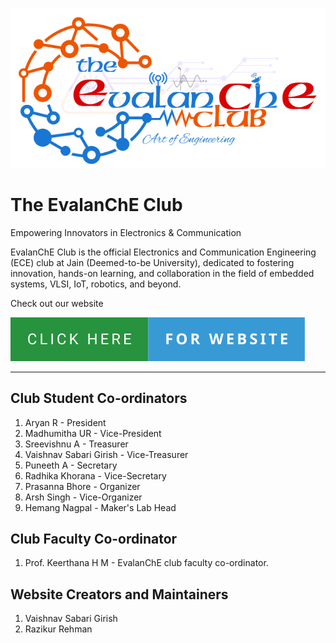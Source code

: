 ![logo](logo.png)

# The EvalanChE Club 

Empowering Innovators in Electronics & Communication

EvalanChE Club is the official Electronics and Communication Engineering (ECE) club at Jain (Deemed-to-be University), dedicated to fostering innovation, hands-on learning, and collaboration in the field of embedded systems, VLSI, IoT, robotics, and beyond.

Check out our website 

[![website](badge.svg)](https://evalanche-club.github.io/)

---  

## Club Student Co-ordinators

1. Aryan R - President
2. Madhumitha UR - Vice-President 
3. Sreevishnu A - Treasurer 
4. Vaishnav Sabari Girish - Vice-Treasurer
5. Puneeth A - Secretary
6. Radhika Khorana - Vice-Secretary
7. Prasanna Bhore - Organizer
8. Arsh Singh - Vice-Organizer 
9. Hemang Nagpal - Maker's Lab Head 

## Club Faculty Co-ordinator 

1. Prof. Keerthana H M - EvalanChE club faculty co-ordinator. 

## Website Creators and Maintainers

1. Vaishnav Sabari Girish 
2. Razikur Rehman
